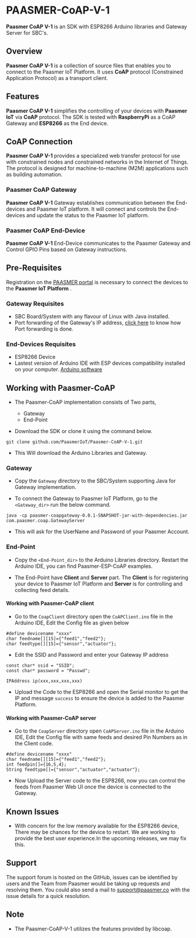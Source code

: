 # PAASMER-CoAP-V-1
**Paasmer CoAP V-1** is an SDK with ESP8266 Arduino libraries and Gateway Server for SBC's.

## Overview
**Paasmer CoAP V-1** is a collection of source files that enables you to connect to the Paasmer IoT Platform. It uses **CoAP** protocol (Constrained Application Protocol) as a transport client.

## Features
**Paasmer CoAP V-1** simplifies the controlling of your devices with **Paasmer IoT** via **CoAP** protocol. The SDK is tested with **RaspberryPi** as a CoAP Gateway and **ESP8266** as the End device. 

## CoAP Connection
**Paasmer CoAP V-1** provides a specialized web transfer protocol for use with constrained nodes and constrained networks in the Internet of Things. The protocol is designed for machine-to-machine (M2M) applications such as building automation. 

### Paasmer CoAP Gateway
**Paasmer CoAP V-1** Gateway establishes communication between the End-devices and Paasmer IoT platform. It will connect and controls the End-devices and update the status to the Paasmer IoT platform.

### Paasmer CoAP End-Device
**Paasmer CoAP V-1** End-Device communicates to the Paasmer Gateway and Control GPIO Pins based on Gateway instructions.

## Pre-Requisites 
Registration on the [PAASMER portal](http://developers.paasmer.co) is necessary to connect the devices to the **Paasmer IoT Platform** .

### Gateway Requisites
* SBC Board/System with any flavour of Linux with Java installed. 
* Port forwarding of the Gateway's IP address, [click here](https://www.pcworld.com/article/244314/how_to_forward_ports_on_your_router.html) to know how Port forwarding is done.

### End-Devices Requisites
* ESP8266 Device
* Lastest version of Arduino IDE with ESP devices compatibility installed on your computer. [Arduino software](https://www.arduino.cc/en/main/software) 


## Working with Paasmer-CoAP
* The Paasmer-CoAP implementation consists of Two parts,
	- Gateway
	- End-Point 

* Download the SDK or clone it using the command below.

```
git clone github.com/PaasmerIoT/Paasmer-CoAP-V-1.git
```
* This Will download the Arduino Libraries and Gateway.

### Gateway
* Copy the `Gateway` directory to the SBC/System supporting Java for Gateway implementation.

* To connect the Gateway to Paasmer IoT Platform, go to the `<Gateway_dir>` run the below command.

```
java -cp paasmer-coapgateway-0.0.1-SNAPSHOT-jar-with-dependencies.jar com.paasmer.coap.GatewayServer
```
* This will ask for the UserName and Password of your Paasmer Account.

### End-Point
* Copy the `<End-Point_dir>` to the Arduino Libraries directory. Restart the Arduino IDE, you can find Paasmer-ESP-CoAP examples. 

* The End-Point have **Client** and **Server** part. The **Client** is for registering your device to Paasmer IoT Platform and **Server** is for controlling and collecting feed details.

#### Working with Paasmer-CoAP client
* Go to the `CoapClient` directory open the `CoAPClient.ino` file in the Arduino IDE, Edit the Config file as given below

```
#define devicename "xxxx" 
char feedname[][15]={"feed1","feed2"};
char feedtype[][15]={"sensor","actuator"};

```
* Edit the SSID and Password and enter your Gateway IP address

```
const char* ssid = "SSID";
const char* password = "Passwd";

IPAddress ip(xxx,xxx,xxx,xxx)
```
* Upload the Code to the ESP8266 and open the Serial monitor to get the IP and message `success` to ensure the device is added to the Paasmer Platform.

#### Working with Paasmer-CoAP server

* Go to the `CoapServer` directory open `CoAPServer.ino` file in the Arduino IDE, Edit the Config file with same feeds and desired Pin Numbers as in the Client code.

```
#define devicename "xxxx" 
char feedname[][15]={"feed1","feed2"};
int feedpin[]={16,5,4};
String feedtype[]={"sensor","actuator","actuator"};
```

* Now Upload the Server code to the ESP8266, now you can control the feeds from Paasmer Web UI once the device is connected to the Gateway.


## Known Issues

* With concern for the low memory available for the ESP8266 device, There may be chances for the device to restart. We are working to provide the best user experience.In the upcoming releases, we may fix this. 

## Support

The support forum is hosted on the GitHub, issues can be identified by users and the Team from Paasmer would be taking up requests and resolving them. You could also send a mail to support@paasmer.co with the issue details for a quick resolution. 

## Note
* The Paasmer-CoAP-V-1 utilizes the features provided by libcoap.

